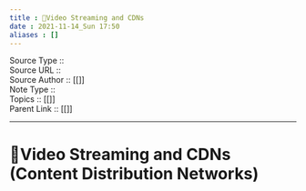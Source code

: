 ```yaml
---
title : 📶Video Streaming and CDNs
date : 2021-11-14_Sun 17:50
aliases : []
---
```

Source Type :: <br>
Source URL :: <br>
Source Author :: [[]]<br>
Note Type :: <br>
Topics :: [[]]<br>
Parent Link :: [[]]<br>

---
# 📶Video Streaming and CDNs (Content Distribution Networks)
